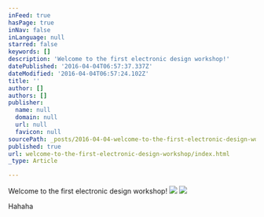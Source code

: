 ```yaml
---
inFeed: true
hasPage: true
inNav: false
inLanguage: null
starred: false
keywords: []
description: 'Welcome to the first electronic design workshop!'
datePublished: '2016-04-04T06:57:37.337Z'
dateModified: '2016-04-04T06:57:24.102Z'
title: ''
author: []
authors: []
publisher:
  name: null
  domain: null
  url: null
  favicon: null
sourcePath: _posts/2016-04-04-welcome-to-the-first-electronic-design-workshop.md
published: true
url: welcome-to-the-first-electronic-design-workshop/index.html
_type: Article

---
```

Welcome to the first electronic design workshop!
![](https://the-grid-user-content.s3-us-west-2.amazonaws.com/c0035fd2-e9eb-435e-adfd-b85558a08047.jpg)
![](https://the-grid-user-content.s3-us-west-2.amazonaws.com/67d59ab5-5ee5-4c3f-bcb8-86876b919db7.jpg)

Hahaha